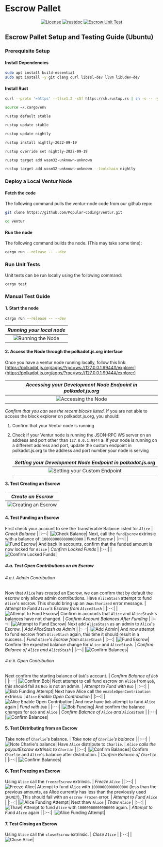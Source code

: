 # Escrow Pallet
<div align="center">

[![License](https://img.shields.io/github/license/Popular-Coding/ventur?color=green)](https://github.com/Popular-Coding/ventur/blob/main/LICENSE)
[![rustdoc](https://img.shields.io/badge/rustdoc-escrow_pallet-informational)](https://docs.ventur.network/pallet_escrow/index.html)
[![Escrow Unit Test](https://github.com/Popular-Coding/ventur/actions/workflows/test-escrow.yml/badge.svg?branch=main)](https://github.com/Popular-Coding/ventur/actions/workflows/test-escrow.yml)

</div>

## Escrow Pallet Setup and Testing Guide (Ubuntu)

### Prerequisite Setup

#### Install Dependencies

```bash
sudo apt install build-essential
sudo apt install -y git clang curl libssl-dev llvm libudev-dev
```

#### Install Rust

```bash
curl --proto '=https' --tlsv1.2 -sSf https://sh.rustup.rs | sh -s -- -y

source ~/.cargo/env

rustup default stable

rustup update stable

rustup update nightly

rustup install nightly-2022-09-19

rustup override set nightly-2022-09-19

rustup target add wasm32-unknown-unknown

rustup target add wasm32-unknown-unknown --toolchain nightly
```

<!-- SBP-M1 review: where is the deployment described?  -->
### Deploy a Local Ventur Node

#### Fetch the code

The following command pulls the ventur-node code from our github repo:

```bash
git clone https://github.com/Popular-Coding/ventur.git

cd ventur
```

#### Run the node

The following command builds the node. (This may take some time):

```bash
cargo run --release -- --dev
```

### Run Unit Tests

Unit tests can be run locally using the following command:

``` bash
cargo test
```

### Manual Test Guide

#### 1. Start the node

 ```bash
cargo run --release -- --dev
```

| _Running your local node_ |
|:--:|
|![Running the Node](docs/running-node.png)|

#### 2. Access the Node through the polkadot.js.org interface

Once you have a ventur node running locally, follow this link:
[https://polkadot.js.org/apps/?rpc=ws://127.0.0.1:9944#/explorer](https://polkadot.js.org/apps/?rpc=ws://127.0.0.1:9944#/explorer)

| _Accessing your Development Node Endpoint in polkadot.js.org_ |
|:--:|
|![Accessing the Node](docs/access-polkadot-js-org.png)|

_Confirm that you can see the recent blocks listed._
If you are not able to access the block explorer on polkadot.js.org, you should:

1. Confirm that your Ventur node is running
2. Check if your Ventur node is running the JSON-RPC WS server on an address and port other than ```127.0.0.1:9944```
    a. If your node is running on a different address and port, update the custom endpoint in polkadot.js.org to the address and port number your node is serving

    | _Setting your Development Node Endpoint in polkadot.js.org_ |
    |:--:|
    |![Setting your Custom Endpoint](docs/setting-custom-endpoint.png)|

#### 3. Test Creating an Escrow

| _Create an Escrow_ |
|:--:|
|![Creating an Escrow](docs/create-escrow.png)|

#### 4. Test Funding an Escrow

First check your account to see the Transferable Balance listed for `Alice`
| _Check Balance_ |
|:--:|
|![Check Balance](docs/prefunding-balance.png)|
Next, call the `fundEscrow` extrinsic with a balance of:
 `1000000000000000000`
| _Fund Escrow_ |
|:--:|
|![Fund Escrow](docs/fund-escrow.png)|
And back in accounts, confirm that the funded amount is now locked for `Alice`
| _Confirm Locked Funds_ |
|:--:|
|![Confirm Locked Funds](docs/postfunding-escrow.png)|

##### 4.a. Test Open Contributions on an Escrow

###### 4.a.i. Admin Contribution

Now that `Alice` has created an Escrow, we can confirm that by default the escrow only allows admin contributions.
Have `AliceStash` attempt to fund `Alice`'s escrow.  This should bring up an `Unauthorized` error message.
| _Attempt to Fund `Alice`'s Escrow from `AliceStash`_ |
|:--:|
|![Attempt to Fund Escrow](docs/escrow-fund-attempt.png)|
Confirm in accounts that `Alice` and `AliceStash`'s balances have not changed.
| _Confirm Account Balances After Funding_ |
|:--:|
|![Attempt to Fund Escrow](docs/failed-fund-account-confirmation.png)|
Next add `AliceStash` as an admin to `Alice`'s Escrow.
| _Add AliceStash as Admin_ |
|:--:|
|![Add Admin](docs/add-admin.png)|
And now attempt to fund escrow from `AliceStash` again, this time it should result in a success.
| _Fund `Alice`'s Escrow from `AliceStash`_ |
|:--:|
|![Fund Escrow](docs/admin-fund-escrow.png)|
Confirm the expected balance change for `Alice` and `AliceStash`.
| _Confirm Balance of `Alice` and `AliceStash`_ |
|:--:|
|![Confirm Balances](docs/confirm-balances.png)|

###### 4.a.ii. Open Contribution

Next confirm the starting balance of `Bob`'s account.
| _Confirm Balance of `Bob`_ |
|:--:|
|![Confirm Bob](docs/confirm-bob.png)|
Next attempt to call fund escrow on `Alice` from `Bob`, this should fail as `Bob` is not an admin.
| _Attempt to Fund with `Bob`_ |
|:--:|
|![Bob Funding Attempt](docs/bob-fail-fund.png)|
Next have Alice call the `enableOpenContribution` extrinsic
| _`Alice` Enable Open Contribution_ |
|:--:|
|![Alice Enable Open Contribution](docs/enable-open.png)|
And now have `Bob` attempt to fund `Alice` again
| _Fund with `Bob`_ |
|:--:|
|![Bob Funding](docs/bob-open-fund.png)|
And confirm the balance changes for `Bob` and `Alice`
| _Confirm Balance of `Alice` and `AliceStash`_ |
|:--:|
|![Confirm Balances](docs/post-open-funding-balance.png)|

#### 5. Test Distributing from an Escrow

Take note of `Charlie`'s balance.
| _Take note of `Charlie`'s balance_ |
|:--:|
|![Note Charlie's balance](docs/note-charlie.png)|
Have `Alice` distribute to `Charlie`.
| _`Alice` calls the payoutEscrow extrinsic to `Charlie`_ |
|:--:|
|![Confirm Balances](docs/payout-charlie.png)|
Confirm `Charlie` and `Alice`'s balance after distribution.
| _Confirm Balance of `Charlie`_ |
|:--:|
|![Confirm Balances](docs/account-charlie.png)|

#### 6. Test Freezing an Escrow

Using `Alice` call the `freezeEscrow` extrinsic.
| _Freeze `Alice`_ |
|:--:|
|![Freeze Alice](docs/freeze-escrow.png)|
Attempt to fund `Alice` with `10000000000000000` (less than the previous amounts, as Alice currently has less than the previously used `1MUNIT`).  This should fail with an `escrow Frozen` error.
| _Attempt to Fund `Alice`_ |
|:--:|
|![Alice Funding Attempt](docs/alice-fail-fund.png)|
Next thaw `Alice`
| _Thaw `Alice`_ |
|:--:|
|![Thaw](docs/thaw-escrow.png)|
Attempt to fund `Alice` with `10000000000000000` again.
| _Attempt to Fund `Alice`_ again |
|:--:|
|![Alice Funding Attempt](docs/alice-fund.png)|

#### 7. Test Closing an Escrow

Using `Alice` call the `closeEscrow` extrinsic.
| _Close `Alice`_ |
|:--:|
|![Close Alice](docs/close-escrow.png)|
